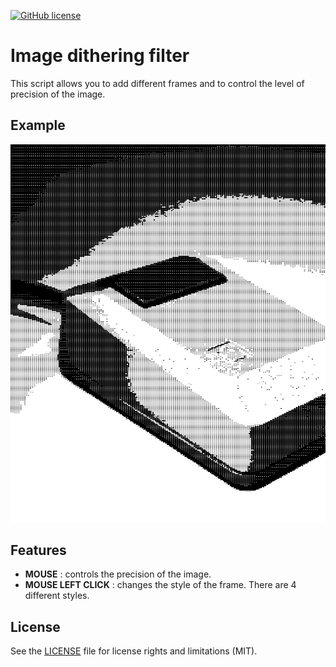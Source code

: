 [![GitHub license](https://img.shields.io/github/license/aurelienmaufroid/image-dithering-filter)](https://github.com/aurelienmaufroid/image-dithering-filter/blob/main/LICENCE)

Image dithering filter
==============

This script allows you to add different frames and to control the level of precision of the image.

## Example
<img alt="result of this script" src="https://github.com/aurelienmaufroid/image-dithering-filter/blob/10ba13f3ef720c997050b71532afe0b8806578b4/screenshots/img4.jpg">


## Features
* **MOUSE** : controls the precision of the image. 
* **MOUSE LEFT CLICK** : changes the style of the frame. There are 4 different styles.


## License
See the [LICENSE](https://github.com/aurelienmaufroid/image-dithering-filter/blob/main/LICENCE) file for license rights and limitations (MIT).

